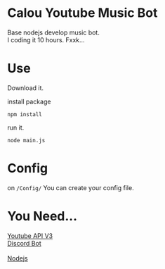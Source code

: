 # Calou Youtube Music Bot
Base nodejs develop music bot.<br>
I coding it 10 hours. Fxxk...<br>

# Use
Download it.

install package
```shell
npm install
```

run it.
```shell
node main.js
```

# Config
on ``/Config/`` You can create your config file.

# You Need...
[Youtube API V3](https://developers.google.com/youtube/v3/getting-started?hl=zh-tw)<br>
[Discord Bot](https://discord.com/developers/applications)<br>
<br>
[Nodejs](https://nodejs.org/en)